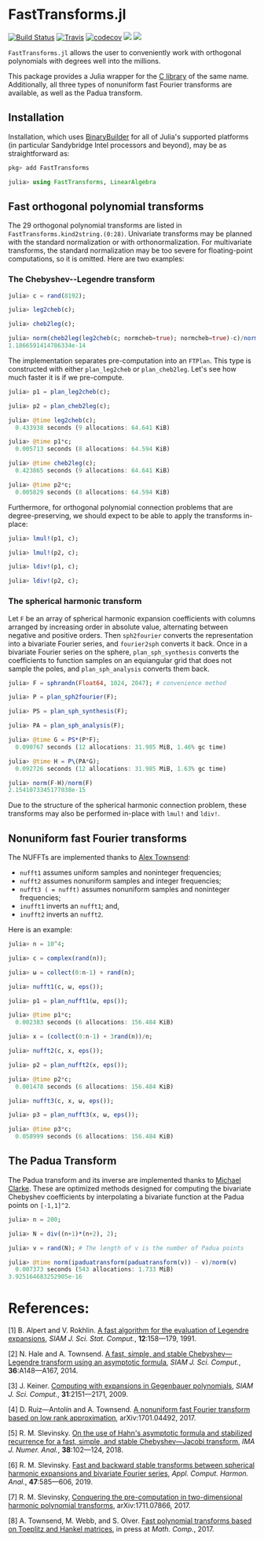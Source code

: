 # FastTransforms.jl

[![Build Status](https://github.com/JuliaApproximation/FastTransforms.jl/workflows/CI/badge.svg)](https://github.com/JuliaApproximation/FastTransforms.jl/actions?query=workflow%3ACI) [![Travis](https://travis-ci.org/JuliaApproximation/FastTransforms.jl.svg?branch=master)](https://travis-ci.org/JuliaApproximation/FastTransforms.jl) [![codecov](https://codecov.io/gh/JuliaApproximation/FastTransforms.jl/branch/master/graph/badge.svg)](https://codecov.io/gh/JuliaApproximation/FastTransforms.jl) [![](https://img.shields.io/badge/docs-stable-blue.svg)](https://JuliaApproximation.github.io/FastTransforms.jl/stable) [![](https://img.shields.io/badge/docs-dev-blue.svg)](https://JuliaApproximation.github.io/FastTransforms.jl/dev)

`FastTransforms.jl` allows the user to conveniently work with orthogonal polynomials with degrees well into the millions.

This package provides a Julia wrapper for the [C library](https://github.com/MikaelSlevinsky/FastTransforms) of the same name. Additionally, all three types of nonuniform fast Fourier transforms are available, as well as the Padua transform.

## Installation

Installation, which uses [BinaryBuilder](https://github.com/JuliaPackaging/BinaryBuilder.jl) for all of Julia's supported platforms (in particular Sandybridge Intel processors and beyond), may be as straightforward as:

```julia
pkg> add FastTransforms

julia> using FastTransforms, LinearAlgebra

```

## Fast orthogonal polynomial transforms

The 29 orthogonal polynomial transforms are listed in `FastTransforms.kind2string.(0:28)`. Univariate transforms may be planned with the standard normalization or with orthonormalization. For multivariate transforms, the standard normalization may be too severe for floating-point computations, so it is omitted. Here are two examples:

### The Chebyshev--Legendre transform

```julia
julia> c = rand(8192);

julia> leg2cheb(c);

julia> cheb2leg(c);

julia> norm(cheb2leg(leg2cheb(c; normcheb=true); normcheb=true)-c)/norm(c)
1.1866591414786334e-14

```

The implementation separates pre-computation into an `FTPlan`. This type is constructed with either `plan_leg2cheb` or `plan_cheb2leg`. Let's see how much faster it is if we pre-compute.

```julia
julia> p1 = plan_leg2cheb(c);

julia> p2 = plan_cheb2leg(c);

julia> @time leg2cheb(c);
  0.433938 seconds (9 allocations: 64.641 KiB)

julia> @time p1*c;
  0.005713 seconds (8 allocations: 64.594 KiB)

julia> @time cheb2leg(c);
  0.423865 seconds (9 allocations: 64.641 KiB)

julia> @time p2*c;
  0.005829 seconds (8 allocations: 64.594 KiB)

```

Furthermore, for orthogonal polynomial connection problems that are degree-preserving, we should expect to be able to apply the transforms in-place:

```julia
julia> lmul!(p1, c);

julia> lmul!(p2, c);

julia> ldiv!(p1, c);

julia> ldiv!(p2, c);

```

### The spherical harmonic transform

Let `F` be an array of spherical harmonic expansion coefficients with columns arranged by increasing order in absolute value, alternating between negative and positive orders. Then `sph2fourier` converts the representation into a bivariate Fourier series, and `fourier2sph` converts it back. Once in a bivariate Fourier series on the sphere, `plan_sph_synthesis` converts the coefficients to function samples on an equiangular grid that does not sample the poles, and `plan_sph_analysis` converts them back.

```julia
julia> F = sphrandn(Float64, 1024, 2047); # convenience method

julia> P = plan_sph2fourier(F);

julia> PS = plan_sph_synthesis(F);

julia> PA = plan_sph_analysis(F);

julia> @time G = PS*(P*F);
  0.090767 seconds (12 allocations: 31.985 MiB, 1.46% gc time)

julia> @time H = P\(PA*G);
  0.092726 seconds (12 allocations: 31.985 MiB, 1.63% gc time)

julia> norm(F-H)/norm(F)
2.1541073345177038e-15

```

Due to the structure of the spherical harmonic connection problem, these transforms may also be performed in-place with `lmul!` and `ldiv!`.

## Nonuniform fast Fourier transforms

The NUFFTs are implemented thanks to [Alex Townsend](https://github.com/ajt60gaibb):
 - `nufft1` assumes uniform samples and noninteger frequencies;
 - `nufft2` assumes nonuniform samples and integer frequencies;
 - `nufft3 ( = nufft)` assumes nonuniform samples and noninteger frequencies;
 - `inufft1` inverts an `nufft1`; and,
 - `inufft2` inverts an `nufft2`.

Here is an example:

```julia
julia> n = 10^4;

julia> c = complex(rand(n));

julia> ω = collect(0:n-1) + rand(n);

julia> nufft1(c, ω, eps());

julia> p1 = plan_nufft1(ω, eps());

julia> @time p1*c;
  0.002383 seconds (6 allocations: 156.484 KiB)

julia> x = (collect(0:n-1) + 3rand(n))/n;

julia> nufft2(c, x, eps());

julia> p2 = plan_nufft2(x, eps());

julia> @time p2*c;
  0.001478 seconds (6 allocations: 156.484 KiB)

julia> nufft3(c, x, ω, eps());

julia> p3 = plan_nufft3(x, ω, eps());

julia> @time p3*c;
  0.058999 seconds (6 allocations: 156.484 KiB)

```

## The Padua Transform

The Padua transform and its inverse are implemented thanks to [Michael Clarke](https://github.com/MikeAClarke). These are optimized methods designed for computing the bivariate Chebyshev coefficients by interpolating a bivariate function at the Padua points on `[-1,1]^2`.

```julia
julia> n = 200;

julia> N = div((n+1)*(n+2), 2);

julia> v = rand(N); # The length of v is the number of Padua points

julia> @time norm(ipaduatransform(paduatransform(v)) - v)/norm(v)
  0.007373 seconds (543 allocations: 1.733 MiB)
3.925164683252905e-16

```

# References:

   [1]  B. Alpert and V. Rokhlin. <a href="http://dx.doi.org/10.1137/0912009">A fast algorithm for the evaluation of Legendre expansions</a>, *SIAM J. Sci. Stat. Comput.*, **12**:158—179, 1991.

   [2]  N. Hale and A. Townsend. <a href="http://dx.doi.org/10.1137/130932223">A fast, simple, and stable Chebyshev—Legendre transform using an asymptotic formula</a>, *SIAM J. Sci. Comput.*, **36**:A148—A167, 2014.

   [3]  J. Keiner. <a href="http://dx.doi.org/10.1137/070703065">Computing with expansions in Gegenbauer polynomials</a>, *SIAM J. Sci. Comput.*, **31**:2151—2171, 2009.

   [4]  D. Ruiz—Antolín and A. Townsend. <a href="https://arxiv.org/abs/1701.04492">A nonuniform fast Fourier transform based on low rank approximation</a>, arXiv:1701.04492, 2017.

   [5]  R. M. Slevinsky. <a href="https://doi.org/10.1093/imanum/drw070">On the use of Hahn's asymptotic formula and stabilized recurrence for a fast, simple, and stable Chebyshev—Jacobi transform</a>, *IMA J. Numer. Anal.*, **38**:102—124, 2018.

   [6]  R. M. Slevinsky. <a href="https://doi.org/10.1016/j.acha.2017.11.001">Fast and backward stable transforms between spherical harmonic expansions and bivariate Fourier series</a>, *Appl. Comput. Harmon. Anal.*, **47**:585—606, 2019.

   [7]  R. M. Slevinsky, <a href="https://arxiv.org/abs/1711.07866">Conquering the pre-computation in two-dimensional harmonic polynomial transforms</a>, arXiv:1711.07866, 2017.

   [8]  A. Townsend, M. Webb, and S. Olver. <a href="https://doi.org/10.1090/mcom/3277">Fast polynomial transforms based on Toeplitz and Hankel matrices</a>, in press at *Math. Comp.*, 2017.
